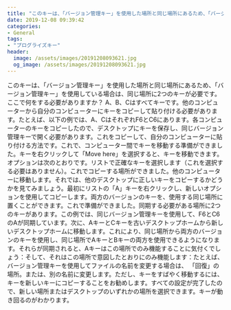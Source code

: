 ```yaml
---
title: "このキーは、「バージョン管理キー」を使用した場所と同じ場所にあるため、「バージョン管理キー」を使用している場合は、同じ場所に2つのキーが必要です。"
date: 2019-12-08 09:39:42
categories:
- General
tags:
- "プログライズキー"
header:
  image: /assets/images/20191208093621.jpg
  og_image: /assets/images/20191208093621.jpg
---
```


このキーは、「バージョン管理キー」を使用した場所と同じ場所にあるため、「バージョン管理キー」を使用している場合は、同じ場所に2つのキーが必要です。ここで何をする必要がありますか？ A、B、Cはすべてキーです。他のコンピューターから自分のコンピューターにキーをコピーして貼り付ける必要があります。たとえば、以下の例では、A、CはそれぞれF6とC6にあります。各コンピューターのキーをコピーしたので、デスクトップにキーを保存し、同じバージョン管理キーで開く必要があります。これをコピーして、自分のコンピューターに貼り付ける方法です。これで、コンピューター間でキーを移動する準備ができました。キーを右クリックして「Move here」を選択すると、キーを移動できます。オプションは次のとおりです。リストで正確なキーを選択します（これを選択する必要はありません）。これでコピーする場所ができました。他のコンピューターに移動します。それでは、他のデスクトップに正しいキーをコピーするかどうかを見てみましょう。最初にリストの「A」キーを右クリックし、新しいオプションを使用してコピーします。両方のバージョンのキーを、使用する同じ場所に置くことができます。これで準備ができました。同期する必要がある場所に2つのキーがあります。この例では、同じバージョン管理キーを使用して、F6とC6のAが同期しています。次に、AキーとCキーを古いデスクトップホームから新しいデスクトップホームに移動します。これにより、同じ場所から両方のバージョンのキーを使用し、同じ場所でAキーとBキーの両方を使用できるようになります。それらが同期されると、Aキーはこの場所でのみ機能することに気付くでしょう：そして、それはこの場所で意図したとおりにのみ機能します：たとえば、バージョン管理キーを使用してファイルの名前を変更する場合は、 「回復」の場所。または、別の名前に変更します。ただし、キーをすばやく移動するには、キーを新しいキーにコピーすることをお勧めします。すべての設定が完了したので、新しい場所またはデスクトップのいずれかの場所を選択できます。キーが動き回るのがわかります。
